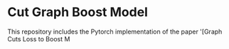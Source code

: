 # Cut Graph Boost Model

This repository includes the Pytorch implementation of the paper '[Graph Cuts Loss to Boost M